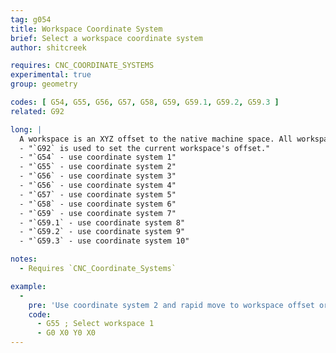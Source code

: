 ```yaml
---
tag: g054
title: Workspace Coordinate System
brief: Select a workspace coordinate system
author: shitcreek

requires: CNC_COORDINATE_SYSTEMS
experimental: true
group: geometry

codes: [ G54, G55, G56, G57, G58, G59, G59.1, G59.2, G59.3 ]
related: G92

long: |
  A workspace is an XYZ offset to the native machine space. All workspaces default to 0,0,0 at start, or with EEPROM support they may be restored from a previous session. See [`G53`](/docs/gcode/G053.html) for native space.
  - "`G92` is used to set the current workspace's offset."
  - "`G54` - use coordinate system 1"
  - "`G55` - use coordinate system 2"
  - "`G56` - use coordinate system 3"
  - "`G56` - use coordinate system 4"
  - "`G57` - use coordinate system 5"
  - "`G58` - use coordinate system 6"
  - "`G59` - use coordinate system 7"
  - "`G59.1` - use coordinate system 8"
  - "`G59.2` - use coordinate system 9"
  - "`G59.3` - use coordinate system 10"

notes:
  - Requires `CNC_Coordinate_Systems`

example:
  -
    pre: 'Use coordinate system 2 and rapid move to workspace offset origin:'
    code:
      - G55 ; Select workspace 1
      - G0 X0 Y0 X0
---
```

